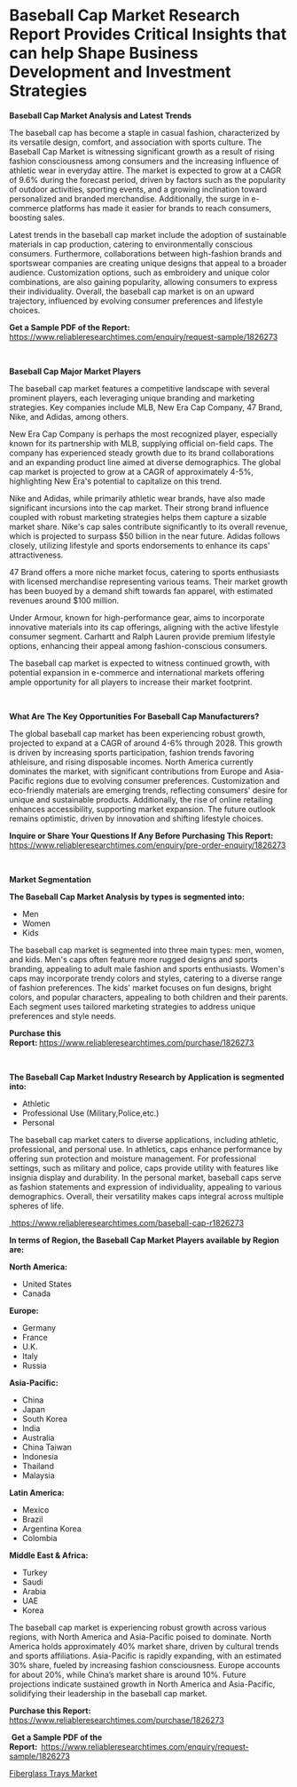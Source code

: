 <p><h1>Baseball Cap Market Research Report Provides Critical Insights that can help Shape Business Development and Investment Strategies</h1></p><p><strong>Baseball Cap Market Analysis and Latest Trends</strong></p>
<p><p>The baseball cap has become a staple in casual fashion, characterized by its versatile design, comfort, and association with sports culture. The Baseball Cap Market is witnessing significant growth as a result of rising fashion consciousness among consumers and the increasing influence of athletic wear in everyday attire. The market is expected to grow at a CAGR of 9.6% during the forecast period, driven by factors such as the popularity of outdoor activities, sporting events, and a growing inclination toward personalized and branded merchandise. Additionally, the surge in e-commerce platforms has made it easier for brands to reach consumers, boosting sales.</p><p>Latest trends in the baseball cap market include the adoption of sustainable materials in cap production, catering to environmentally conscious consumers. Furthermore, collaborations between high-fashion brands and sportswear companies are creating unique designs that appeal to a broader audience. Customization options, such as embroidery and unique color combinations, are also gaining popularity, allowing consumers to express their individuality. Overall, the baseball cap market is on an upward trajectory, influenced by evolving consumer preferences and lifestyle choices.</p></p>
<p><strong>Get a Sample PDF of the Report:&nbsp;</strong> <a href="https://www.reliableresearchtimes.com/enquiry/request-sample/1826273?utm_campaign=3283&utm_medium=2&utm_source=Github&utm_content=ia&utm_term=04042025&utm_id=baseball-cap">https://www.reliableresearchtimes.com/enquiry/request-sample/1826273</a></p>
<p>&nbsp;</p>
<p><strong>Baseball Cap Major Market Players</strong></p>
<p><p>The baseball cap market features a competitive landscape with several prominent players, each leveraging unique branding and marketing strategies. Key companies include MLB, New Era Cap Company, 47 Brand, Nike, and Adidas, among others. </p><p>New Era Cap Company is perhaps the most recognized player, especially known for its partnership with MLB, supplying official on-field caps. The company has experienced steady growth due to its brand collaborations and an expanding product line aimed at diverse demographics. The global cap market is projected to grow at a CAGR of approximately 4-5%, highlighting New Era's potential to capitalize on this trend.</p><p>Nike and Adidas, while primarily athletic wear brands, have also made significant incursions into the cap market. Their strong brand influence coupled with robust marketing strategies helps them capture a sizable market share. Nike's cap sales contribute significantly to its overall revenue, which is projected to surpass $50 billion in the near future. Adidas follows closely, utilizing lifestyle and sports endorsements to enhance its caps' attractiveness.</p><p>47 Brand offers a more niche market focus, catering to sports enthusiasts with licensed merchandise representing various teams. Their market growth has been buoyed by a demand shift towards fan apparel, with estimated revenues around $100 million.</p><p>Under Armour, known for high-performance gear, aims to incorporate innovative materials into its cap offerings, aligning with the active lifestyle consumer segment. Carhartt and Ralph Lauren provide premium lifestyle options, enhancing their appeal among fashion-conscious consumers.</p><p>The baseball cap market is expected to witness continued growth, with potential expansion in e-commerce and international markets offering ample opportunity for all players to increase their market footprint.</p></p>
<p>&nbsp;</p>
<p><strong>What Are The Key Opportunities For Baseball Cap Manufacturers?</strong></p>
<p><p>The global baseball cap market has been experiencing robust growth, projected to expand at a CAGR of around 4-6% through 2028. This growth is driven by increasing sports participation, fashion trends favoring athleisure, and rising disposable incomes. North America currently dominates the market, with significant contributions from Europe and Asia-Pacific regions due to evolving consumer preferences. Customization and eco-friendly materials are emerging trends, reflecting consumers' desire for unique and sustainable products. Additionally, the rise of online retailing enhances accessibility, supporting market expansion. The future outlook remains optimistic, driven by innovation and shifting lifestyle choices.</p></p>
<p><strong>Inquire or Share Your Questions If Any Before Purchasing This Report:</strong> <a href="https://www.reliableresearchtimes.com/enquiry/pre-order-enquiry/1826273?utm_campaign=3283&utm_medium=2&utm_source=Github&utm_content=ia&utm_term=04042025&utm_id=baseball-cap">https://www.reliableresearchtimes.com/enquiry/pre-order-enquiry/1826273</a></p>
<p>&nbsp;</p>
<p><strong>Market Segmentation</strong></p>
<p><strong>The Baseball Cap Market Analysis by types is segmented into:</strong></p>
<p><ul><li>Men</li><li>Women</li><li>Kids</li></ul></p>
<p><p>The baseball cap market is segmented into three main types: men, women, and kids. Men's caps often feature more rugged designs and sports branding, appealing to adult male fashion and sports enthusiasts. Women's caps may incorporate trendy colors and styles, catering to a diverse range of fashion preferences. The kids' market focuses on fun designs, bright colors, and popular characters, appealing to both children and their parents. Each segment uses tailored marketing strategies to address unique preferences and style needs.</p></p>
<p><strong>Purchase this Report:&nbsp;</strong><a href="https://www.reliableresearchtimes.com/purchase/1826273?utm_campaign=3283&utm_medium=2&utm_source=Github&utm_content=ia&utm_term=04042025&utm_id=baseball-cap">https://www.reliableresearchtimes.com/purchase/1826273</a></p>
<p>&nbsp;</p>
<p><strong>The Baseball Cap Market Industry Research by Application is segmented into:</strong></p>
<p><ul><li>Athletic</li><li>Professional Use (Military,Police,etc.)</li><li>Personal</li></ul></p>
<p><p>The baseball cap market caters to diverse applications, including athletic, professional, and personal use. In athletics, caps enhance performance by offering sun protection and moisture management. For professional settings, such as military and police, caps provide utility with features like insignia display and durability. In the personal market, baseball caps serve as fashion statements and expression of individuality, appealing to various demographics. Overall, their versatility makes caps integral across multiple spheres of life.</p></p>
<p><a href="https://www.reliableresearchtimes.com/baseball-cap-r1826273?utm_campaign=3283&utm_medium=2&utm_source=Github&utm_content=ia&utm_term=04042025&utm_id=baseball-cap">&nbsp;https://www.reliableresearchtimes.com/baseball-cap-r1826273</a></p>
<p><strong>In terms of Region, the Baseball Cap Market Players available by Region are:</strong></p>
<p>
    <p> <strong> North America: </strong>
        <ul>
            <li>United States</li>
            <li>Canada</li>
        </ul>
        </p> 
    <p> <strong> Europe: </strong>
        <ul>
            <li>Germany</li>
            <li>France</li>
            <li>U.K.</li>
            <li>Italy</li>
            <li>Russia</li>
        </ul>
        </p> 
    <p> <strong> Asia-Pacific: </strong>
        <ul>
            <li>China</li>
            <li>Japan</li>
            <li>South Korea</li>
            <li>India</li>
            <li>Australia</li>
            <li>China Taiwan</li>
            <li>Indonesia</li>
            <li>Thailand</li>
            <li>Malaysia</li>
        </ul>
        </p> 
    <p> <strong> Latin America: </strong>
        <ul>
            <li>Mexico</li>
            <li>Brazil</li>
            <li>Argentina Korea</li>
            <li>Colombia</li>
        </ul>
        </p> 
    <p> <strong> Middle East & Africa: </strong>
        <ul>
            <li>Turkey</li>
            <li>Saudi</li>
            <li>Arabia</li>
            <li>UAE</li>
            <li>Korea</li>
        </ul>
    </p>
    </p>
<p><p>The baseball cap market is experiencing robust growth across various regions, with North America and Asia-Pacific poised to dominate. North America holds approximately 40% market share, driven by cultural trends and sports affiliations. Asia-Pacific is rapidly expanding, with an estimated 30% share, fueled by increasing fashion consciousness. Europe accounts for about 20%, while China’s market share is around 10%. Future projections indicate sustained growth in North America and Asia-Pacific, solidifying their leadership in the baseball cap market.</p></p>
<p><strong>Purchase this Report: </strong><a href="https://www.reliableresearchtimes.com/purchase/1826273?utm_campaign=3283&utm_medium=2&utm_source=Github&utm_content=ia&utm_term=04042025&utm_id=baseball-cap">https://www.reliableresearchtimes.com/purchase/1826273</a></p>
<p>&nbsp;<strong>Get a Sample PDF of the Report:&nbsp;&nbsp;</strong><a href="https://www.reliableresearchtimes.com/enquiry/request-sample/1826273?utm_campaign=3283&utm_medium=2&utm_source=Github&utm_content=ia&utm_term=04042025&utm_id=baseball-cap">https://www.reliableresearchtimes.com/enquiry/request-sample/1826273</a></p>
<p><strong></strong></p>
<p><p><a href="https://github.com/hamremunazm4/Market-Research-Report-List-1/blob/main/fiberglass-trays-market.md?utm_campaign=3283&utm_medium=2&utm_source=Github&utm_content=ia&utm_term=04042025&utm_id=baseball-cap">Fiberglass Trays Market</a></p></p>